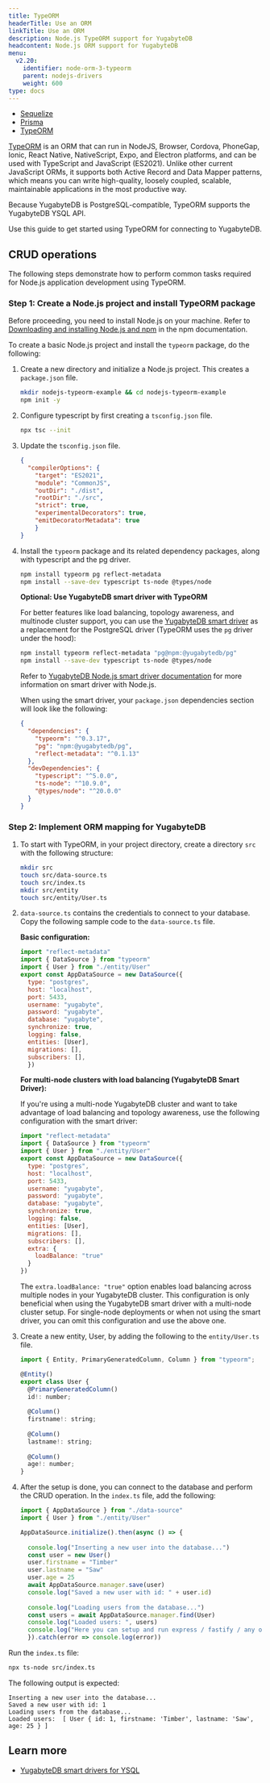 ```yaml
---
title: TypeORM
headerTitle: Use an ORM
linkTitle: Use an ORM
description: Node.js TypeORM support for YugabyteDB
headcontent: Node.js ORM support for YugabyteDB
menu:
  v2.20:
    identifier: node-orm-3-typeorm
    parent: nodejs-drivers
    weight: 600
type: docs
---
```


<ul class="nav nav-tabs-alt nav-tabs-yb">
  <li >
    <a href="../sequelize/" class="nav-link ">
      <i class="fa-brands fa-node-js" aria-hidden="true"></i>
      Sequelize
    </a>
  </li>
  <li >
    <a href="../prisma/" class="nav-link ">
      <i class="fa-brands fa-node-js" aria-hidden="true"></i>
      Prisma
    </a>
  </li>
  <li >
    <a href="../typeorm/" class="nav-link active">
      <i class="fa-brands fa-node-js" aria-hidden="true"></i>
      TypeORM
    </a>
  </li>
</ul>

[TypeORM](https://typeorm.io/) is an ORM that can run in NodeJS, Browser, Cordova, PhoneGap, Ionic, React Native, NativeScript, Expo, and Electron platforms, and can be used with TypeScript and JavaScript (ES2021). Unlike other current JavaScript ORMs, it supports both Active Record and Data Mapper patterns, which means you can write high-quality, loosely coupled, scalable, maintainable applications in the most productive way.

Because YugabyteDB is PostgreSQL-compatible, TypeORM supports the YugabyteDB YSQL API.

Use this guide to get started using TypeORM for connecting to YugabyteDB.

## CRUD operations

The following steps demonstrate how to perform common tasks required for Node.js application development using TypeORM.

### Step 1: Create a Node.js project and install TypeORM package

Before proceeding, you need to install Node.js on your machine. Refer to [Downloading and installing Node.js and npm](https://docs.npmjs.com/downloading-and-installing-node-js-and-npm#using-a-node-installer-to-install-node-js-and-npm) in the npm documentation.

To create a basic Node.js project and install the `typeorm` package, do the following:

1. Create a new directory and initialize a Node.js project. This creates a `package.json` file.

    ```sh
    mkdir nodejs-typeorm-example && cd nodejs-typeorm-example
    npm init -y
    ```

1. Configure typescript by first creating a `tsconfig.json` file.

    ```sh
    npx tsc --init
    ```

1. Update the `tsconfig.json` file.

    ```json
    {
      "compilerOptions": {
        "target": "ES2021",
        "module": "CommonJS",
        "outDir": "./dist",
        "rootDir": "./src",
        "strict": true,
        "experimentalDecorators": true,
        "emitDecoratorMetadata": true
        }
    }
    ```

1. Install the `typeorm` package and its related dependency packages, along with typescript and the pg driver.

    ```sh
    npm install typeorm pg reflect-metadata
    npm install --save-dev typescript ts-node @types/node
    ```

    **Optional: Use YugabyteDB smart driver with TypeORM**

    For better features like load balancing, topology awareness, and multinode cluster support, you can use the [YugabyteDB smart driver](../../smart-drivers/) as a replacement for the PostgreSQL driver (TypeORM uses the `pg` driver under the hood):

    ```sh
    npm install typeorm reflect-metadata "pg@npm:@yugabytedb/pg"
    npm install --save-dev typescript ts-node @types/node
    ```

    Refer to [YugabyteDB Node.js smart driver documentation](../../nodejs/yugabyte-node-driver/) for more information on smart driver with Node.js.

    When using the smart driver, your `package.json` dependencies section will look like the following:

    ```json
    {
      "dependencies": {
        "typeorm": "^0.3.17",
        "pg": "npm:@yugabytedb/pg",
        "reflect-metadata": "^0.1.13"
      },
      "devDependencies": {
        "typescript": "^5.0.0",
        "ts-node": "^10.9.0",
        "@types/node": "^20.0.0"
      }
    }
    ```

### Step 2: Implement ORM mapping for YugabyteDB

1. To start with TypeORM, in your project directory, create a directory `src` with the following structure:

    ```sh
    mkdir src
    touch src/data-source.ts
    touch src/index.ts
    mkdir src/entity
    touch src/entity/User.ts
    ```

1. `data-source.ts` contains the credentials to connect to your database. Copy the following sample code to the `data-source.ts` file.

    **Basic configuration:**

    ```js
    import "reflect-metadata"
    import { DataSource } from "typeorm"
    import { User } from "./entity/User"
    export const AppDataSource = new DataSource({
      type: "postgres",
      host: "localhost",
      port: 5433,
      username: "yugabyte",
      password: "yugabyte",
      database: "yugabyte",
      synchronize: true,
      logging: false,
      entities: [User],
      migrations: [],
      subscribers: [],
      })
    ```

    **For multi-node clusters with load balancing (YugabyteDB Smart Driver):**

    If you're using a multi-node YugabyteDB cluster and want to take advantage of load balancing and topology awareness, use the following configuration with the smart driver:

    ```js
    import "reflect-metadata"
    import { DataSource } from "typeorm"
    import { User } from "./entity/User"
    export const AppDataSource = new DataSource({
      type: "postgres",
      host: "localhost",
      port: 5433,
      username: "yugabyte",
      password: "yugabyte",
      database: "yugabyte",
      synchronize: true,
      logging: false,
      entities: [User],
      migrations: [],
      subscribers: [],
      extra: {
        loadBalance: "true"
      }
    })
    ```

    The `extra.loadBalance: "true"` option enables load balancing across multiple nodes in your YugabyteDB cluster. This configuration is only beneficial when using the YugabyteDB smart driver with a multi-node cluster setup. For single-node deployments or when not using the smart driver, you can omit this configuration and use the above one.

1. Create a new entity, User, by adding the following to the `entity/User.ts` file.

    ```js
    import { Entity, PrimaryGeneratedColumn, Column } from "typeorm";
    
    @Entity()
    export class User {
      @PrimaryGeneratedColumn()
      id!: number;
      
      @Column()
      firstname!: string;
      
      @Column()
      lastname!: string;
      
      @Column()
      age!: number;
    }
    ```

1. After the setup is done, you can connect to the database and perform the CRUD operation. In the `index.ts` file, add the following:

    ```js
    import { AppDataSource } from "./data-source"
    import { User } from "./entity/User"
    
    AppDataSource.initialize().then(async () => {
      
      console.log("Inserting a new user into the database...")
      const user = new User()
      user.firstname = "Timber"
      user.lastname = "Saw"
      user.age = 25
      await AppDataSource.manager.save(user)
      console.log("Saved a new user with id: " + user.id)
      
      console.log("Loading users from the database...")
      const users = await AppDataSource.manager.find(User)
      console.log("Loaded users: ", users)
      console.log("Here you can setup and run express / fastify / any other framework.")
      }).catch(error => console.log(error))
    ```

Run the `index.ts` file:

``` sh
npx ts-node src/index.ts
```

The following output is expected:

```text
Inserting a new user into the database...
Saved a new user with id: 1
Loading users from the database...
Loaded users:  [ User { id: 1, firstname: 'Timber', lastname: 'Saw', age: 25 } ]
```

## Learn more

- [YugabyteDB smart drivers for YSQL](../../smart-drivers/)

